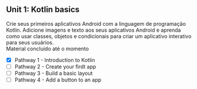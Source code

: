 <h2> Unit 1: Kotlin basics </h2>

Crie seus primeiros aplicativos Android com a linguagem de programação Kotlin. Adicione imagens e texto aos seus aplicativos Android e aprenda como usar classes, objetos e condicionais para criar um aplicativo interativo para seus usuários.
<br>
Material concluido até o momento
<br>
- [x] Pathway 1 - Introduction to Kotlin
- [ ] Pathway 2 - Create your firdt app
- [ ] Pathway 3 - Build a basic layout
- [ ] Pathway 4 - Add a button to an app